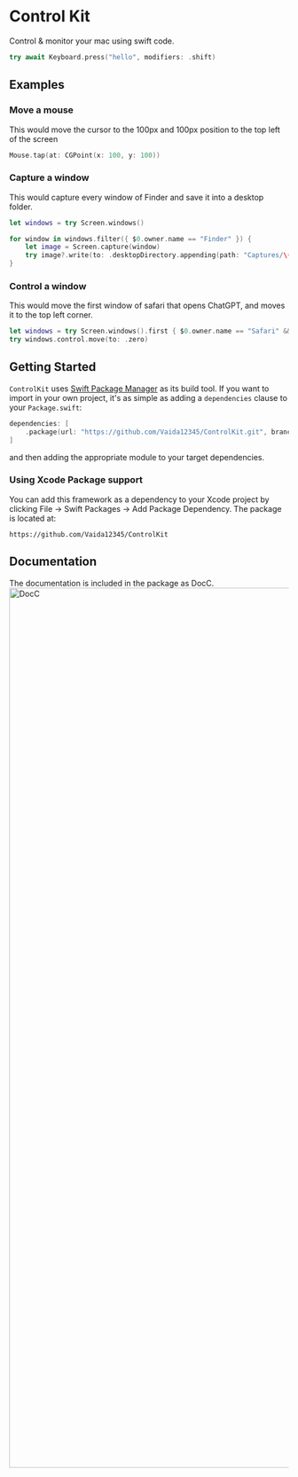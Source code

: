 
# Control Kit

Control & monitor your mac using swift code.

```swift
try await Keyboard.press("hello", modifiers: .shift)
```

## Examples

### Move a mouse

This would move the cursor to the 100px and 100px position to the top left of the screen
        
```swift
Mouse.tap(at: CGPoint(x: 100, y: 100))
```
        
### Capture a window

This would capture every window of Finder and save it into a desktop folder.

```swift
let windows = try Screen.windows()

for window in windows.filter({ $0.owner.name == "Finder" }) {
    let image = Screen.capture(window)
    try image?.write(to: .desktopDirectory.appending(path: "Captures/\(window.description).png"))
}
```

### Control a window

 This would move the first window of safari that opens ChatGPT, and moves it to the top left corner.
 
 ```swift
 let windows = try Screen.windows().first { $0.owner.name == "Safari" && $0.name!.contains("ChatGPT") }!
 try windows.control.move(to: .zero)
 ```


## Getting Started

`ControlKit` uses [Swift Package Manager](https://www.swift.org/documentation/package-manager/) as its build tool. If you want to import in your own project, it's as simple as adding a `dependencies` clause to your `Package.swift`:
```swift
dependencies: [
    .package(url: "https://github.com/Vaida12345/ControlKit.git", branch: "main")
]
```
and then adding the appropriate module to your target dependencies.

### Using Xcode Package support

You can add this framework as a dependency to your Xcode project by clicking File -> Swift Packages -> Add Package Dependency. The package is located at:
```
https://github.com/Vaida12345/ControlKit
```
## Documentation

The documentation is included in the package as DocC.
<img width="1587" alt="DocC" src="https://github.com/Vaida12345/ControlKit/assets/91354917/501460f4-2cc6-4207-be8a-151b76d23e73">

